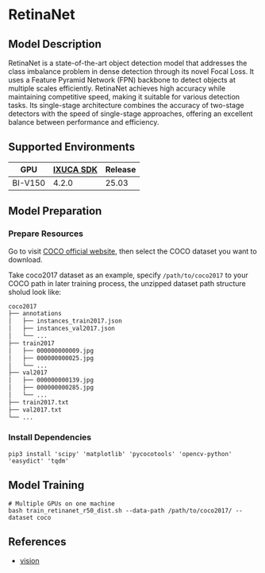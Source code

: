 # RetinaNet

## Model Description

RetinaNet is a state-of-the-art object detection model that addresses the class imbalance problem in dense detection
through its novel Focal Loss. It uses a Feature Pyramid Network (FPN) backbone to detect objects at multiple scales
efficiently. RetinaNet achieves high accuracy while maintaining competitive speed, making it suitable for various
detection tasks. Its single-stage architecture combines the accuracy of two-stage detectors with the speed of
single-stage approaches, offering an excellent balance between performance and efficiency.

## Supported Environments

| GPU    | [IXUCA SDK](https://gitee.com/deep-spark/deepspark#%E5%A4%A9%E6%95%B0%E6%99%BA%E7%AE%97%E8%BD%AF%E4%BB%B6%E6%A0%88-ixuca) | Release |
|--------|-----------|---------|
| BI-V150 | 4.2.0     |  25.03  |

## Model Preparation

### Prepare Resources

Go to visit [COCO official website](https://cocodataset.org/#download), then select the COCO dataset you want to
download.

Take coco2017 dataset as an example, specify `/path/to/coco2017` to your COCO path in later training process, the
unzipped dataset path structure sholud look like:

```bash
coco2017
├── annotations
│   ├── instances_train2017.json
│   ├── instances_val2017.json
│   └── ...
├── train2017
│   ├── 000000000009.jpg
│   ├── 000000000025.jpg
│   └── ...
├── val2017
│   ├── 000000000139.jpg
│   ├── 000000000285.jpg
│   └── ...
├── train2017.txt
├── val2017.txt
└── ...
```

### Install Dependencies

```shell
pip3 install 'scipy' 'matplotlib' 'pycocotools' 'opencv-python' 'easydict' 'tqdm'
```

## Model Training

```shell
# Multiple GPUs on one machine
bash train_retinanet_r50_dist.sh --data-path /path/to/coco2017/ --dataset coco
```

## References

- [vision](https://github.com/pytorch/vision)
